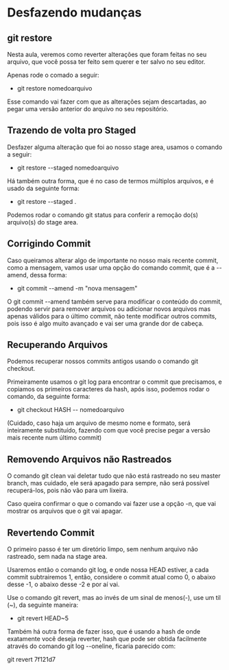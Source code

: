 # Desfazendo mudanças

## git restore

Nesta aula, veremos como reverter alterações que foram feitas no seu arquivo, que você possa ter feito sem querer e ter salvo no seu editor.

Apenas rode o comado a seguir:

* git restore nomedoarquivo

Esse comando vai fazer com que as alterações sejam descartadas, ao pegar uma versão anterior do arquivo no seu repositório.

## Trazendo de volta pro Staged

Desfazer alguma alteração que foi ao nosso stage area, usamos o comando a seguir:

* git restore --staged nomedoarquivo

Há também outra forma, que é no caso de termos múltiplos arquivos, e é usado da seguinte forma:

* git restore --staged .

Podemos rodar o comando git status para conferir a remoção do(s) arquivo(s) do stage area.

## Corrigindo Commit 

Caso queiramos alterar algo de importante no nosso mais recente commit, como a mensagem, vamos usar uma opção do comando commit, que é a --amend, dessa forma:

* git commit --amend -m "nova mensagem"

O git commit --amend também serve para modificar o conteúdo do commit, podendo servir para remover arquivos ou adicionar novos arquivos mas apenas válidos para o último commit, não tente modificar outros commits, pois isso é algo muito avançado e vai ser uma grande dor de cabeça.

## Recuperando Arquivos 

Podemos recuperar nossos commits antigos usando o comando git checkout.

Primeiramente usamos o git log para encontrar o commit que precisamos, e copiamos os primeiros caracteres da hash, após isso, podemos rodar o comando, da seguinte forma:

* git checkout HASH -- nomedoarquivo

(Cuidado, caso haja um arquivo de mesmo nome e formato, será inteiramente substituído, fazendo com que você precise pegar a versão mais recente num último commit)

## Removendo Arquivos não Rastreados

O comando git clean vai deletar tudo que não está rastreado no seu master branch, mas cuidado, ele será apagado para sempre, não será possível recuperá-los, pois não vão para um lixeira.

Caso queira confirmar o que o comando vai fazer use a opção -n, que vai mostrar os arquivos que o git vai apagar.

## Revertendo Commit

O primeiro passo é ter um diretório limpo, sem nenhum arquivo não rastreado, sem nada na stage area.

Usaremos então o comando git log, e onde nossa HEAD estiver, a cada commit subtrairemos 1, então, considere o commit atual como 0, o abaixo desse -1, o abaixo desse -2 e por aí vai.

Use o comando git revert, mas ao invés de um sinal de menos(-), use um til (~), da seguinte maneira:

* git revert HEAD~5

Também há outra forma de fazer isso, que é usando a hash de onde exatamente você deseja reverter, hash que pode ser obtida facilmente através do comando git log --oneline, ficaria parecido com:

git revert 7f121d7